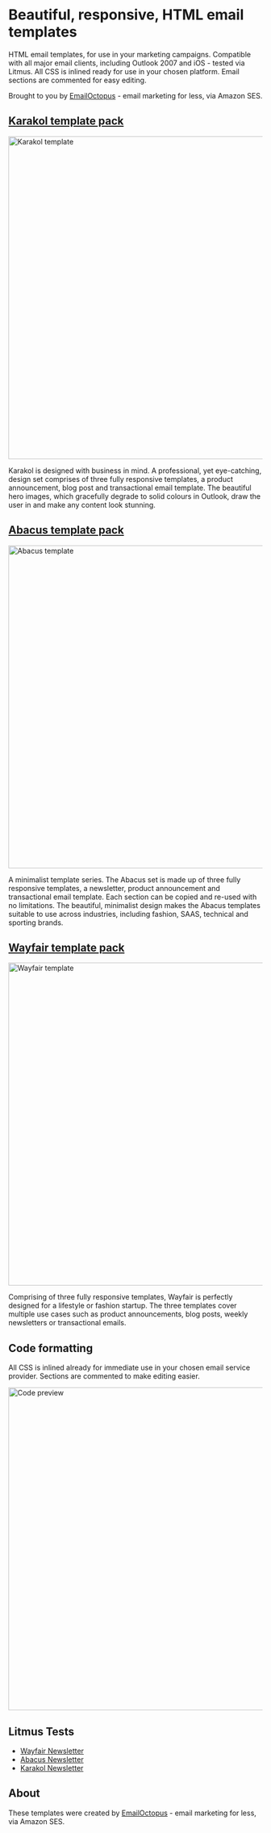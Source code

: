 # Beautiful, responsive, HTML email templates
HTML email templates, for use in your marketing campaigns. Compatible with all major email clients, including Outlook 2007 and iOS - tested via Litmus. All CSS is inlined ready for use in your chosen platform. Email sections are commented for easy editing.

Brought to you by [EmailOctopus](https://emailoctopus.com/) - email marketing for less, via Amazon SES.

## [Karakol template pack](https://github.com/threeheartsdigital/emailoctopus-templates/tree/master/karakol)

<img src="https://wordpress-media.emailoctopus.com/uploads/sites/3/2016/10/karakol.png" alt="Karakol template" width="640">

Karakol is designed with business in mind. A professional, yet eye-catching, design set comprises of three fully responsive templates, a product announcement, blog post and transactional email template. The beautiful hero images, which gracefully degrade to solid colours in Outlook, draw the user in and make any content look stunning.

## [Abacus template pack](https://github.com/threeheartsdigital/emailoctopus-templates/tree/master/abacus)

<img src="https://wordpress-media.emailoctopus.com/uploads/sites/3/2016/10/abacus.png" alt="Abacus template" width="640">

A minimalist template series. The Abacus set is made up of three fully responsive templates, a newsletter, product announcement and transactional email template. Each section can be copied and re-used with no limitations. The beautiful, minimalist design makes the Abacus templates suitable to use across industries, including fashion, SAAS, technical and sporting brands.

## [Wayfair template pack](https://github.com/threeheartsdigital/emailoctopus-templates/tree/master/wayfair)

<img src="https://wordpress-media.emailoctopus.com/uploads/sites/3/2014/05/wayfair1.png" alt="Wayfair template" width="640">

Comprising of three fully responsive templates, Wayfair is perfectly designed for a lifestyle or fashion startup. The three templates cover multiple use cases such as product announcements, blog posts, weekly newsletters or transactional emails.

## Code formatting
All CSS is inlined already for immediate use in your chosen email service provider. Sections are commented to make editing easier.

<img src="http://i.imgur.com/ZUWXgVE.png" alt="Code preview" width="640">

## Litmus Tests
* [Wayfair Newsletter](https://litmus.com/pub/d8c1635)
* [Abacus Newsletter](https://litmus.com/pub/b368b28)
* [Karakol Newsletter](https://litmus.com/pub/fd67dd8)

## About
These templates were created by [EmailOctopus](https://emailoctopus.com/) - email marketing for less, via Amazon SES.
